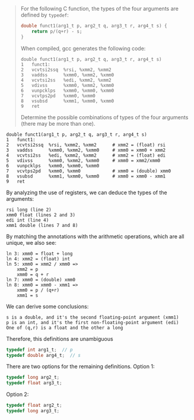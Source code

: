 > For the following C function, the types of the four arguments are defined by
> `typedef`:
> ```C
> double funct1(arg1_t p, arg2_t q, arg3_t r, arg4_t s) {
>     return p/(q+r) - s;
> }
> ```
> When compiled, gcc generates the following code:
> ```Assembly
> double funct1(arg1_t p, arg2_t q, arg3_t r, arg4_t s)
> 1   funct1:
> 2   vcvtsi2ssq  %rsi, %xmm2, %xmm2
> 3   vaddss      %xmm0, %xmm2, %xmm0
> 4   vcvtsi2ss   %edi, %xmm2, %xmm2
> 5   vdivss      %xmm0, %xmm2, %xmm0
> 6   vunpcklps   %xmm0, %xmm0, %xmm0
> 7   vcvtps2pd   %xmm0, %xmm0
> 8   vsubsd      %xmm1, %xmm0, %xmm0
> 9   ret
> ```
> Determine the possible combinations of types of the four arguments (there may
> be more than one).

```Assembly
double funct1(arg1_t p, arg2_t q, arg3_t r, arg4_t s)
1   funct1:
2   vcvtsi2ssq  %rsi, %xmm2, %xmm2      # xmm2 = (float) rsi
3   vaddss      %xmm0, %xmm2, %xmm0     # xmm0 = xmm0 + xmm2
4   vcvtsi2ss   %edi, %xmm2, %xmm2      # xmm2 = (float) edi
5   vdivss      %xmm0, %xmm2, %xmm0     # xmm0 = xmm2/xmm0
6   vunpcklps   %xmm0, %xmm0, %xmm0
7   vcvtps2pd   %xmm0, %xmm0            # xmm0 = (double) xmm0
8   vsubsd      %xmm1, %xmm0, %xmm0     # xmm0 = xmm0 - xmm1
9   ret
```

By analyzing the use of registers, we can deduce the types of the arguments:
```
rsi long (line 2)
xmm0 float (lines 2 and 3)
edi int (line 4)
xmm1 double (lines 7 and 8)
```

By matching the annotations with the arithmetic operations, which are all
unique, we also see:
```
ln 3: xmm0 = float + long
ln 4: xmm2 = (float) int
ln 5: xmm0 = xmm2 / xmm0 =>
    xmm2 = p
    xmm0 = q + r
ln 7: xmm0 = (double) xmm0
ln 8: xmm0 = xmm0 - xmm1 =>
    xmm0 = p / (q+r)
    xmm1 = s
```

We can derive some conclusions:
```
s is a double, and it's the second floating-point argument (xmm1)
p is an int, and it's the first non-floating-point argument (edi)
One of (q,r) is a float and the other a long
```

Therefore, this definitions are unambiguous
```C
typedef int arg1_t;  // p
typedef double arg4_t;  // s
```

There are two options for the remaining definitions. Option 1:
```C
typedef long arg2_t;
typedef float arg3_t;
```

Option 2:
```C
typedef float arg2_t;
typedef long arg3_t;
```
